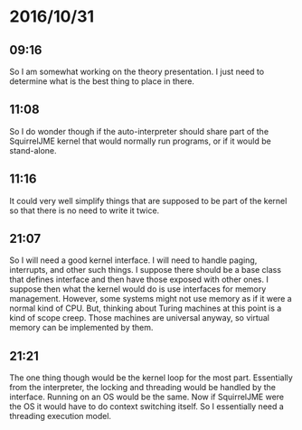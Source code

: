 # 2016/10/31

## 09:16

So I am somewhat working on the theory presentation. I just need to
determine what is the best thing to place in there.

## 11:08

So I do wonder though if the auto-interpreter should share part of the
SquirrelJME kernel that would normally run programs, or if it would be
stand-alone.

## 11:16

It could very well simplify things that are supposed to be part of
the kernel so that there is no need to write it twice.

## 21:07

So I will need a good kernel interface. I will need to handle paging,
interrupts, and other such things. I suppose there should be a base
class that defines interface and then have those exposed with other
ones. I suppose then what the kernel would do is use interfaces for
memory management. However, some systems might not use memory as if it were a
normal kind of CPU. But, thinking about Turing machines at this point is a
kind of scope creep. Those machines are universal anyway, so virtual memory
can be implemented by them.

## 21:21

The one thing though would be the kernel loop for the most part. Essentially
from the interpreter, the locking and threading would be handled by the
interface. Running on an OS would be the same. Now if SquirrelJME were the OS
it would have to do context switching itself. So I essentially need a
threading execution model.
